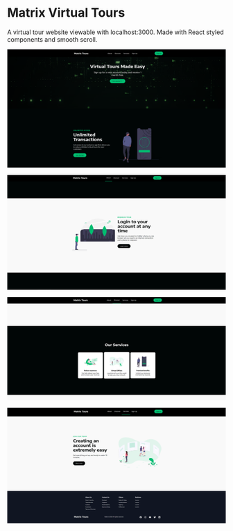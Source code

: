 # Matrix Virtual Tours

A virtual tour website viewable with localhost:3000.  Made with React styled components and smooth scroll.

![Hero](https://github.com/devinenoise/virtual-tour-react/blob/main/src/images/Screenshots/matrix%201a.png)

![Second](https://github.com/devinenoise/virtual-tour-react/blob/main/src/images/Screenshots/matrix%202a.png)

![Services](https://github.com/devinenoise/virtual-tour-react/blob/main/src/images/Screenshots/matrix%203a.png)

![Footer](https://github.com/devinenoise/virtual-tour-react/blob/main/src/images/Screenshots/matrix%204a.png)
